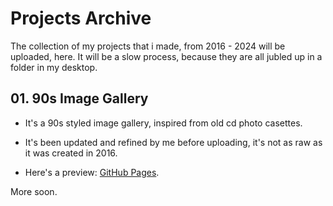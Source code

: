 # Projects Archive

The collection of my projects that i made, from 2016 - 2024 will be uploaded, here. It will be a slow process, because they are all jubled up in a folder in my desktop.




## 01. 90s Image Gallery

- It's a 90s styled image gallery, inspired from old cd photo casettes.

- It's been updated and refined by me before uploading, it's not as raw as it was created in 2016.

- Here's a preview: [GitHub Pages](https://pages.github.com/).

More soon.
